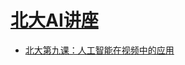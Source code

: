 # [北大AI讲座](http://c.m.163.com/news/s/S1521443845851.html)

* [北大第九课：人工智能在视频中的应用](http://nbviewer.jupyter.org/github/wang-junjian/peking-university-ai-lecture/blob/master/09_ai_in_video_applications.ipynb)

